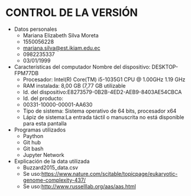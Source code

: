 #  CONTROL DE LA VERSIÓN
* Datos personales
  - Mariana Elizabeth Silva Moreta
  - 1550056228
  - mariana.silva@est.ikiam.edu.ec
  - 0982235337
  - 03/01/1999
* Características del computador Nombre del dispositivo: DESKTOP-FPM77DB 
  - Procesador: Intel(R) Core(TM) i5-1035G1 CPU @ 1.00GHz 1.19 GHz 
  - RAM instalada: 8,00 GB (7,77 GB utilizable 
  - Id. del dispositivo:E8273579-0B2B-4ED2-AEB9-8403AE54CBCA
  - Id. del producto: 
  - 00331-10000-00001-AA630 
  - Tipo de sistema: Sistema operativo de 64 bits, procesador x64
  - Lápiz de sistema:La entrada táctil o manuscrita no está disponible para esta pantalla
* Programas utilizados
  - Paython
  - Git hub
  - Git bash
  - Jupyter Network
* Explicación de la data utilizada
  - Buzzard2015_data.csv
  - Se uso:https://www.nature.com/scitable/topicpage/eukaryotic-genome-complexity-437/
  - Se uso:http://www.russelllab.org/aas/aas.html
  
